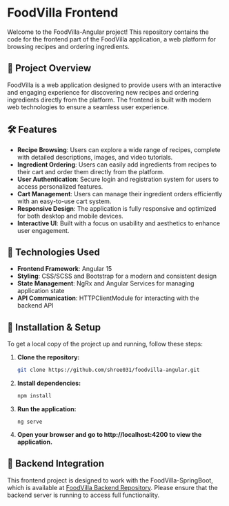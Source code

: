 # FoodVilla Frontend

Welcome to the FoodVilla-Angular project! This repository contains the code for the frontend part of the FoodVilla application, a web platform for browsing recipes and ordering ingredients.

## 🚀 Project Overview

FoodVilla is a web application designed to provide users with an interactive and engaging experience for discovering new recipes and ordering ingredients directly from the platform. The frontend is built with modern web technologies to ensure a seamless user experience.

## 🛠️ Features

- **Recipe Browsing**: Users can explore a wide range of recipes, complete with detailed descriptions, images, and video tutorials.
- **Ingredient Ordering**: Users can easily add ingredients from recipes to their cart and order them directly from the platform.
- **User Authentication**: Secure login and registration system for users to access personalized features.
- **Cart Management**: Users can manage their ingredient orders efficiently with an easy-to-use cart system.
- **Responsive Design**: The application is fully responsive and optimized for both desktop and mobile devices.
- **Interactive UI**: Built with a focus on usability and aesthetics to enhance user engagement.

## 🧰 Technologies Used

- **Frontend Framework**: Angular 15
- **Styling**: CSS/SCSS and Bootstrap for a modern and consistent design
- **State Management**: NgRx and Angular Services for managing application state
- **API Communication**: HTTPClientModule for interacting with the backend API

## 🔧 Installation & Setup

To get a local copy of the project up and running, follow these steps:

1. **Clone the repository:**

   ```bash
   git clone https://github.com/shree031/foodvilla-angular.git
    ```
2. **Install dependencies:**
    ```bash
   npm install
    ```
3. **Run the application:**
   ```
   ng serve
   ```
4. **Open your browser and go to http://localhost:4200 to view the application.**

## 🔗 Backend Integration

This frontend project is designed to work with the FoodVilla-SpringBoot, which is available at [FoodVilla Backend Repository](https://github.com/shree031/foodvilla-springboot). Please ensure that the backend server is running to access full functionality.




